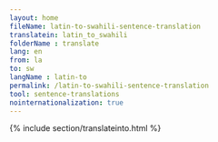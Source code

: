 ```yaml
---
layout: home
fileName: latin-to-swahili-sentence-translation
translatein: latin_to_swahili
folderName : translate
lang: en
from: la
to: sw
langName : latin-to
permalink: /latin-to-swahili-sentence-translation
tool: sentence-translations
nointernationalization: true
---
```

{% include section/translateinto.html %}
